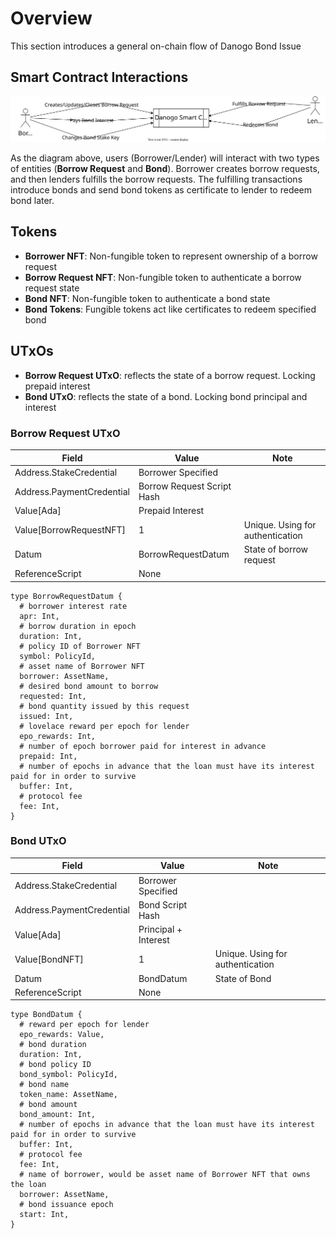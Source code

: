 # Overview

This section introduces a general on-chain flow of Danogo Bond Issue

## Smart Contract Interactions

![smart-contract-interactions](./00.overview.drawio.svg)

As the diagram above, users (Borrower/Lender) will interact with two types of entities (**Borrow Request** and **Bond**). Borrower creates borrow requests, and then lenders fulfills the borrow requests. The fulfilling transactions introduce bonds and send bond tokens as certificate to lender to redeem bond later.  

## Tokens

- **Borrower NFT**: Non-fungible token to represent ownership of a borrow request
- **Borrow Request NFT**: Non-fungible token to authenticate a borrow request state
- **Bond NFT**: Non-fungible token to authenticate a bond state
- **Bond Tokens**: Fungible tokens act like certificates to redeem specified bond

## UTxOs

- **Borrow Request UTxO**: reflects the state of a borrow request. Locking prepaid interest
- **Bond UTxO**: reflects the state of a bond. Locking bond principal and interest

### Borrow Request UTxO

| Field                     | Value                      | Note                             |
| ------------------------- | -------------------------- | -------------------------------- |
| Address.StakeCredential   | Borrower Specified         |                                  |
| Address.PaymentCredential | Borrow Request Script Hash |                                  |
| Value[Ada]                | Prepaid Interest           |                                  |
| Value[BorrowRequestNFT]   | 1                          | Unique. Using for authentication |
| Datum                     | BorrowRequestDatum         | State of borrow request          |
| ReferenceScript           | None                       |                                  |

```aiken
type BorrowRequestDatum {
  # borrower interest rate
  apr: Int,
  # borrow duration in epoch
  duration: Int,
  # policy ID of Borrower NFT
  symbol: PolicyId,
  # asset name of Borrower NFT
  borrower: AssetName,
  # desired bond amount to borrow
  requested: Int,
  # bond quantity issued by this request
  issued: Int,
  # lovelace reward per epoch for lender
  epo_rewards: Int,
  # number of epoch borrower paid for interest in advance
  prepaid: Int,
  # number of epochs in advance that the loan must have its interest paid for in order to survive
  buffer: Int,
  # protocol fee
  fee: Int,
}
```

### Bond UTxO

| Field                     | Value                | Note                             |
| ------------------------- | -------------------- | -------------------------------- |
| Address.StakeCredential   | Borrower Specified   |                                  |
| Address.PaymentCredential | Bond Script Hash     |                                  |
| Value[Ada]                | Principal + Interest |                                  |
| Value[BondNFT]            | 1                    | Unique. Using for authentication |
| Datum                     | BondDatum            | State of Bond                    |
| ReferenceScript           | None                 |                                  |

```aiken
type BondDatum {
  # reward per epoch for lender
  epo_rewards: Value,
  # bond duration
  duration: Int,
  # bond policy ID
  bond_symbol: PolicyId,
  # bond name
  token_name: AssetName,
  # bond amount
  bond_amount: Int,
  # number of epochs in advance that the loan must have its interest paid for in order to survive
  buffer: Int,
  # protocol fee
  fee: Int,
  # name of borrower, would be asset name of Borrower NFT that owns the loan
  borrower: AssetName,
  # bond issuance epoch
  start: Int, 
}
```
